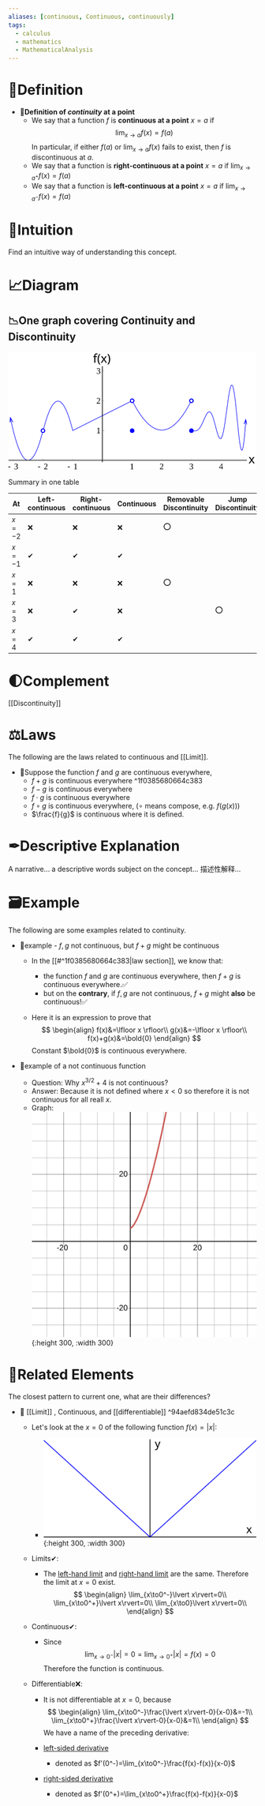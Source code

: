 ```yaml
---
aliases: [continuous, Continuous, continuously]
tags:
  - calculus
  - mathematics
  - MathematicalAnalysis
---
```



# 📝Definition
- 📌**Definition of *continuity* at a point**
    - We say that a function $f$ is **continuous at a point** $x=a$ if
      $$
      \lim_{x\to a}f(x) = f(a)
      $$
      In particular, if either $f(a)$ or $\lim_{x\to a}f(x)$ fails to exist, then $f$ is discontinuous at $a$.
    - We say that a function is **right-continuous at a point** $x=a$ if $\lim_{x\to a^+}f(x) = f(a)$
    - We say that a function is **left-continuous at a point** $x=a$ if $\lim_{x\to a^-}f(x) = f(a)$
    
# 🧠Intuition
Find an intuitive way of understanding this concept.
# 📈Diagram

## 📉One graph covering Continuity and Discontinuity
![|300](../assets/images_u0lim2_continuitytest2.svg)

Summary in one table

| At     | Left-continuous | Right-continuous | Continuous | Removable Discontinuity | Jump Discontinuity |
| ------ | --------------- | ---------------- | ---------- | ----------------------- | ------------------ |
| $x=-2$ | ❌               | ❌                | ❌          | ⭕                       |                    |
| $x=-1$ | ✔               | ✔                | ✔          |                         |                    |
| $x=1$  | ❌               | ❌                | ❌          | ⭕                       |                    |
| $x=3$  | ❌               | ✔                | ❌          |                         | ⭕                  |
| $x=4$  | ✔               | ✔                | ✔          |                         |                    |

# 🌓Complement
[[Discontinuity]]
# ⚖Laws
The following are the laws related to continuous and [[Limit]].
- 📌Suppose the function $f$ and $g$ are continuous everywhere,
    - $f+g$ is continuous everywhere ^1f0385680664c383
    - $f-g$ is continuous everywhere
    - $f\cdot g$ is continuous everywhere
    - $f\circ g$ is continuous everywhere,  ($\circ$ means compose, e.g. $f(g(x))$)
    - $\frac{f}{g}$ is continuous where it is defined.
    
# ✒Descriptive Explanation
A narrative... a descriptive words subject on the concept... 描述性解释…
# 🗃Example
The following are some examples related to continuity.
- 📌example -  $f,g$ not continuous, but $f+g$ might be continuous
    - In the [[#^1f0385680664c383|law section]], we know that:
        - the function $f$ and $g$ are continuous everywhere, then $f+g$ is continuous everywhere.✅
        - but on the **contrary**, if $f,g$ are not continuous, $f+g$ might **also** be continuous!✅
        
    - Here it is an expression to prove that
      $$
      \begin{align}
      f(x)&=\lfloor x \rfloor\\
      g(x)&=-\lfloor x \rfloor\\
      f(x)+g(x)&=\bold{0}
      \end{align}
      $$
      Constant $\bold{0}$ is continuous everywhere.
    
- 📌example of a not continuous function
    - Question: Why $x^{3/2}+4$ is not continuous?
    - Answer: Because it is not defined where $x<0$ so therefore it is not continuous for all reall $x$.
    - Graph:
      ![name](../assets/x_32_4.svg){:height 300, :width 300}
    

# 🌱Related Elements
 The closest pattern to current one, what are their differences?
- 📌 [[Limit]] , Continuous, and [[differentiable]] ^94aefd834de51c3c
    - Let's look at the $x=0$ of the following function $f(x)=\lvert x\rvert$:
        - ![name](../assets/images_u1der2_absolute.svg){:height 300, :width 300}
        
    - Limits✔:
        - The <u>left-hand limit</u> and <u>right-hand limit</u> are the same. Therefore the limit at $x=0$ exist.
          $$
          \begin{align}
          \lim_{x\to0^-}\lvert x\rvert=0\\
          \lim_{x\to0^+}\lvert x\rvert=0\\
          \lim_{x\to0}\lvert x\rvert=0\\
          \end{align}
          $$
        
    - Continuous✔:
        - Since
          $$
          \lim_{x\to0^-}\lvert x\rvert=0=\lim_{x\to0^+}\lvert x\rvert=f(x)=0
          $$
          Therefore the function is continuous.
        
    - Differentiable❌:
        - It is not differentiable at $x=0$, because
          $$
          \begin{align}
          \lim_{x\to0^-}\frac{\lvert x\rvert-0}{x-0}&=-1\\
          \lim_{x\to0^+}\frac{\lvert x\rvert-0}{x-0}&=1\\
          \end{align}
          $$
          We have a name of the preceding derivative:
        - <u>left-sided derivative</u>
            - denoted as $f'(0^-)=\lim_{x\to0^-}\frac{f(x)-f(x)}{x-0}$
            
        - <u>right-sided derivative</u>
            - denoted as $f'(0^+)=\lim_{x\to0^+}\frac{f(x)-f(x)}{x-0}$
            
